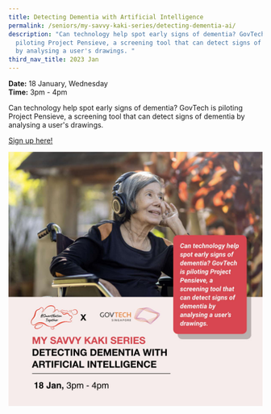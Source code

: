 ```yaml
---
title: Detecting Dementia with Artificial Intelligence
permalink: /seniors/my-savvy-kaki-series/detecting-dementia-ai/
description: "Can technology help spot early signs of dementia? GovTech is
  piloting Project Pensieve, a screening tool that can detect signs of dementia
  by analysing a user's drawings. "
third_nav_title: 2023 Jan
---
```



**Date:** 18 January, Wednesday
<br> **Time:** 3pm - 4pm

Can technology help spot early signs of dementia? GovTech is piloting Project Pensieve, a screening tool that can detect signs of dementia by analysing a user's drawings. 

[Sign up here!](https://go.gov.sg/seniors-pensieve-jan23)

![free webinar on detecting dementia with artificial intelligence](/images/Jan%202023/Seniors_18%20Jan2023.jpeg)